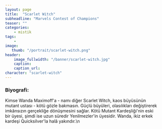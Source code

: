 ```yaml
---
layout: page
title:  "Scarlet Witch"
subheadline: "Marvels Contest of Champions"
teaser: ""
categories:
    - mistik
tags:
    -
image:
   thumb: "/portrait/scarlet-witch.png"
header:
    image_fullwidth: "/banner/scarlet-witch.jpg"
    caption: 
    caption_url:    
character: "scarlet-witch"
---
```


### Biyografi:

Kimse Wanda Maximoff'a - namı diğer Scarlet Witch, kaos büyüsünün mutant ustası - kötü gözle bakmasın. Güçlü büyüleri, olasılıkları değiştirerek imkânsızın gerçekliğe dönüşmesini sağlar. Kötü Mutant Kardeşliği'nin eski bir üyesi, şimdi ise uzun süredir Yenilmezler'in üyesidir. Wanda, ikiz erkek kardeşi Quicksilver'la halâ yakındır.\n
